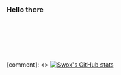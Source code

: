 ### Hello there

<br />

##

<br />
<br />

[comment]: <> [![Swox's GitHub stats](https://github-readme-stats.vercel.app/api?username=mikkasendke&count_private=true&show_icons=true&theme=dark&text_color=003EFF&icon_color=E400FF&title_color=E400FF&bg_color=0d1117)](https://github.com/anuraghazra/github-readme-stats)



[GITHUBMAIN]: https://github.com/mikkasendke
